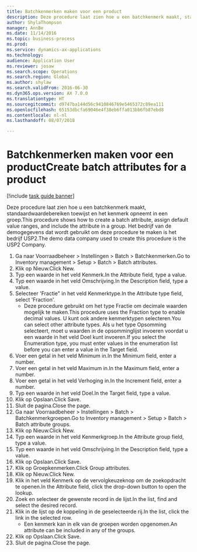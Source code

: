 ```yaml
--- 
title: Batchkenmerken maken voor een product
description: Deze procedure laat zien hoe u een batchkenmerk maakt, standaardwaardebereiken toewijst en het kenmerk opneemt in een groep.
author: ShylaThompson
manager: AnnBe
ms.date: 11/14/2016
ms.topic: business-process
ms.prod: 
ms.service: dynamics-ax-applications
ms.technology: 
audience: Application User
ms.reviewer: josaw
ms.search.scope: Operations
ms.search.region: Global
ms.author: shylaw
ms.search.validFrom: 2016-06-30
ms.dyn365.ops.version: AX 7.0.0
ms.translationtype: HT
ms.sourcegitcommit: d9747ba144d56c9410846769e5465372c89ea111
ms.openlocfilehash: 65153dbcfa69046e4f38eb6ffa013bb6fb87ebd8
ms.contentlocale: nl-nl
ms.lasthandoff: 08/07/2018

---
```

# <a name="create-batch-attributes-for-a-product"></a><span data-ttu-id="3b769-103">Batchkenmerken maken voor een product</span><span class="sxs-lookup"><span data-stu-id="3b769-103">Create batch attributes for a product</span></span>

[!include [task guide banner](../../includes/task-guide-banner.md)]

<span data-ttu-id="3b769-104">Deze procedure laat zien hoe u een batchkenmerk maakt, standaardwaardebereiken toewijst en het kenmerk opneemt in een groep.</span><span class="sxs-lookup"><span data-stu-id="3b769-104">This procedure shows how to create a batch attribute, assign default value ranges, and include the attribute in a group.</span></span> <span data-ttu-id="3b769-105">Het bedrijf van de demogegevens dat wordt gebruikt om deze procedure te maken is het bedrijf USP2.</span><span class="sxs-lookup"><span data-stu-id="3b769-105">The demo data company used to create this procedure is the USP2 Company.</span></span>

1. <span data-ttu-id="3b769-106">Ga naar Voorraadbeheer > Instellingen > Batch > Batchkenmerken.</span><span class="sxs-lookup"><span data-stu-id="3b769-106">Go to Inventory management > Setup > Batch > Batch attributes.</span></span>
2. <span data-ttu-id="3b769-107">Klik op Nieuw.</span><span class="sxs-lookup"><span data-stu-id="3b769-107">Click New.</span></span>
3. <span data-ttu-id="3b769-108">Typ een waarde in het veld Kenmerk.</span><span class="sxs-lookup"><span data-stu-id="3b769-108">In the Attribute field, type a value.</span></span>
4. <span data-ttu-id="3b769-109">Typ een waarde in het veld Omschrijving.</span><span class="sxs-lookup"><span data-stu-id="3b769-109">In the Description field, type a value.</span></span>
5. <span data-ttu-id="3b769-110">Selecteer 'Fractie" in het veld Kenmerktype.</span><span class="sxs-lookup"><span data-stu-id="3b769-110">In the Attribute type field, select 'Fraction'.</span></span>
    * <span data-ttu-id="3b769-111">Deze procedure gebruikt om het type Fractie om decimale waarden mogelijk te maken.</span><span class="sxs-lookup"><span data-stu-id="3b769-111">This procedure uses the Fraction type to enable decimal values.</span></span> <span data-ttu-id="3b769-112">U kunt ook andere kenmerktypen selecteren.</span><span class="sxs-lookup"><span data-stu-id="3b769-112">You can select other attribute types.</span></span> <span data-ttu-id="3b769-113">Als u het type Opsomming selecteert, moet u waarden in de opsomminglijst invoeren voordat u een waarde in het veld Doel kunt invoeren.</span><span class="sxs-lookup"><span data-stu-id="3b769-113">If you select the Enumeration type, you must enter values in the enumeration list before you can enter a value in the Target field.</span></span>  
6. <span data-ttu-id="3b769-114">Voer een getal in het veld Minimum in.</span><span class="sxs-lookup"><span data-stu-id="3b769-114">In the Minimum field, enter a number.</span></span>
7. <span data-ttu-id="3b769-115">Voer een getal in het veld Maximum in.</span><span class="sxs-lookup"><span data-stu-id="3b769-115">In the Maximum field, enter a number.</span></span>
8. <span data-ttu-id="3b769-116">Voer een getal in het veld Verhoging in.</span><span class="sxs-lookup"><span data-stu-id="3b769-116">In the Increment field, enter a number.</span></span>
9. <span data-ttu-id="3b769-117">Typ een waarde in het veld Doel.</span><span class="sxs-lookup"><span data-stu-id="3b769-117">In the Target field, type a value.</span></span>
10. <span data-ttu-id="3b769-118">Klik op Opslaan.</span><span class="sxs-lookup"><span data-stu-id="3b769-118">Click Save.</span></span>
11. <span data-ttu-id="3b769-119">Sluit de pagina.</span><span class="sxs-lookup"><span data-stu-id="3b769-119">Close the page.</span></span>
12. <span data-ttu-id="3b769-120">Ga naar Voorraadbeheer > Instellingen > Batch > Batchkenmerkgroepen.</span><span class="sxs-lookup"><span data-stu-id="3b769-120">Go to Inventory management > Setup > Batch > Batch attribute groups.</span></span>
13. <span data-ttu-id="3b769-121">Klik op Nieuw.</span><span class="sxs-lookup"><span data-stu-id="3b769-121">Click New.</span></span>
14. <span data-ttu-id="3b769-122">Typ een waarde in het veld Kenmerkgroep.</span><span class="sxs-lookup"><span data-stu-id="3b769-122">In the Attribute group field, type a value.</span></span>
15. <span data-ttu-id="3b769-123">Typ een waarde in het veld Omschrijving.</span><span class="sxs-lookup"><span data-stu-id="3b769-123">In the Description field, type a value.</span></span>
16. <span data-ttu-id="3b769-124">Klik op Opslaan.</span><span class="sxs-lookup"><span data-stu-id="3b769-124">Click Save.</span></span>
17. <span data-ttu-id="3b769-125">Klik op Groepkenmerken.</span><span class="sxs-lookup"><span data-stu-id="3b769-125">Click Group attributes.</span></span>
18. <span data-ttu-id="3b769-126">Klik op Nieuw.</span><span class="sxs-lookup"><span data-stu-id="3b769-126">Click New.</span></span>
19. <span data-ttu-id="3b769-127">Klik in het veld Kenmerk op de vervolgkeuzeknop om de zoekopdracht te openen.</span><span class="sxs-lookup"><span data-stu-id="3b769-127">In the Attribute field, click the drop-down button to open the lookup.</span></span>
20. <span data-ttu-id="3b769-128">Zoek en selecteer de gewenste record in de lijst.</span><span class="sxs-lookup"><span data-stu-id="3b769-128">In the list, find and select the desired record.</span></span>
21. <span data-ttu-id="3b769-129">Klik in de lijst op de koppeling in de geselecteerde rij.</span><span class="sxs-lookup"><span data-stu-id="3b769-129">In the list, click the link in the selected row.</span></span>
    * <span data-ttu-id="3b769-130">Een kenmerk kan in elk van de groepen worden opgenomen.</span><span class="sxs-lookup"><span data-stu-id="3b769-130">An attribute can be included in any of the groups.</span></span>  
22. <span data-ttu-id="3b769-131">Klik op Opslaan.</span><span class="sxs-lookup"><span data-stu-id="3b769-131">Click Save.</span></span>
23. <span data-ttu-id="3b769-132">Sluit de pagina.</span><span class="sxs-lookup"><span data-stu-id="3b769-132">Close the page.</span></span>



